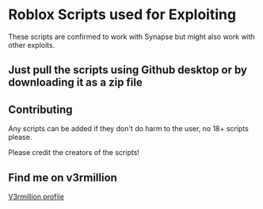 # Roblox Scripts used for Exploiting

These scripts are confirmed to work with Synapse but might also work with other exploits.

## Just pull the scripts using Github desktop or by downloading it as a zip file



## Contributing
Any scripts can be added if they don't do harm to the user, no 18+ scripts please.

Please credit the creators of the scripts!

## Find me on v3rmillion
[V3rmillion profile](https://v3rmillion.net/member.php?action=profile&uid=189081)
